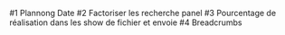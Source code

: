 #1
Plannong Date
#2
Factoriser les recherche panel
#3
Pourcentage de réalisation dans les show de fichier et envoie
#4
Breadcrumbs
